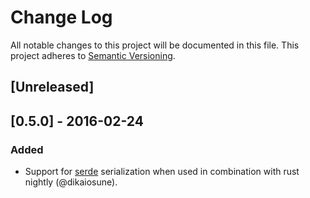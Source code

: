 # Change Log
All notable changes to this project will be documented in this file.
This project adheres to [Semantic Versioning](http://semver.org/).

## [Unreleased]

## [0.5.0] - 2016-02-24
### Added
- Support for [serde](https://github.com/serde-rs/serde) serialization when used in combination with rust nightly (@dikaiosune).
